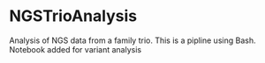 # NGSTrioAnalysis
Analysis of NGS data from a family trio.
This is a pipline using Bash.
Notebook added for variant analysis
